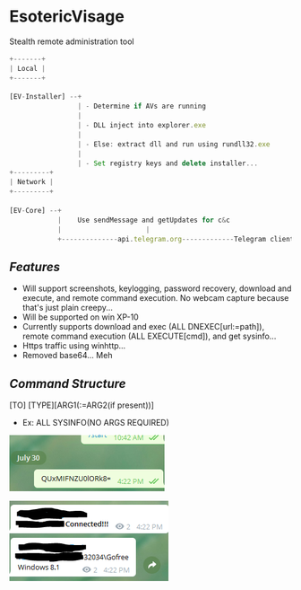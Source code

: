 # EsotericVisage
Stealth remote administration tool 
```javascript
+-------+
| Local |
+-------+

[EV-Installer] --+
                 | - Determine if AVs are running
                 |
                 | - DLL inject into explorer.exe
                 |
                 | - Else: extract dll and run using rundll32.exe
                 |
                 | - Set registry keys and delete installer...
+---------+      
| Network | 
+---------+              
           
[EV-Core] --+ 
            |    Use sendMessage and getUpdates for c&c
            |                     | 
            +--------------api.telegram.org-------------Telegram client
```
*Features*
----------
* Will support screenshots, keylogging, password recovery, download and execute, and remote command execution. No webcam capture because that's just plain creepy...
* Will be supported on win XP-10
* Currently supports download and exec (ALL DNEXEC[url:=path]), remote command execution (ALL EXECUTE[cmd]), and get sysinfo... 
* Https traffic using winhttp...
* Removed base64... Meh

*Command Structure*
-----------
[TO] [TYPE][ARG1(:=ARG2(if present))] 

* Ex: ALL SYSINFO(NO ARGS REQUIRED) 

![alt text](https://raw.githubusercontent.com/JebSmith/EsotericVisage/master/images/data1.PNG)

![alt text](https://raw.githubusercontent.com/JebSmith/EsotericVisage/master/images/data2.PNG)
